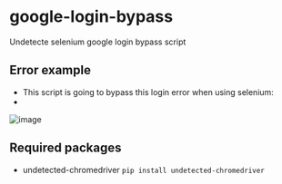# google-login-bypass
Undetecte selenium google login bypass script

## Error example
- This script is going to bypass this login error when using selenium:
- 
![image](https://user-images.githubusercontent.com/98614666/157559723-539385d2-2b10-4250-b8ca-1b5db6be5bc1.png)

## Required packages
- undetected-chromedriver  `pip install undetected-chromedriver`


